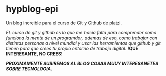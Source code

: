# hypblog-epi   

 Un blog increible para el curso de Git y Github de platzi. 

*EL curso de git y github es lo que me hacia falta para comprender como funciona la mente de un programdor, ademas de eso, como trabajar con distintas personas a nivel mundial y usar las herramientas que github y git tienen para que crees tu propio entorno de trabajo digital*. **!QUE INTERESANTE, NO CREES!**


***PROXIMAMENTE SUBIREMOS AL BLOG COSAS MUUY INTERESANETES SOBRE TECNOLOGIA.*** 

